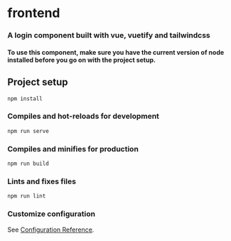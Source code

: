 # frontend

### A login component built with vue, vuetify and tailwindcss
#### To use this component, make sure you have the current version of node installed before you go on with the project setup.

## Project setup
```
npm install
```

### Compiles and hot-reloads for development
```
npm run serve
```

### Compiles and minifies for production
```
npm run build
```

### Lints and fixes files
```
npm run lint
```

### Customize configuration
See [Configuration Reference](https://cli.vuejs.org/config/).
